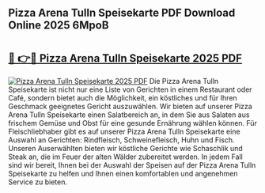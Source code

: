 ## Pizza Arena Tulln Speisekarte PDF Download Online 2025 6MpoB

# <h2><a href="http://gc7pmmy.nevu.top/?p=Pizza+Arena+Tulln+Speisekarte">🔗 👉🔴 Pizza Arena Tulln Speisekarte 2025 PDF</a></h2>

[![Pizza Arena Tulln Speisekarte 2025 PDF](https://i.imgur.com/dBaPXMq.png)](http://gc7pmmy.nevu.top/?p=Pizza+Arena+Tulln+Speisekarte)
Die Pizza Arena Tulln Speisekarte ist nicht nur eine Liste von Gerichten in einem Restaurant oder Café, sondern bietet auch die Möglichkeit, ein köstliches und für Ihren Geschmack geeignetes Gericht auszuwählen. Wir bieten auf unserer Pizza Arena Tulln Speisekarte einen Salatbereich an, in dem Sie aus Salaten aus frischem Gemüse und Obst für eine gesunde Ernährung wählen können. Für Fleischliebhaber gibt es auf unserer Pizza Arena Tulln Speisekarte eine Auswahl an Gerichten: Rindfleisch, Schweinefleisch, Huhn und Fisch. Unseren Auserwählten bieten wir köstliche Gerichte wie Schaschlik und Steak an, die im Feuer der alten Wälder zubereitet werden. In jedem Fall sind wir bereit, Ihnen bei der Auswahl der Speisen auf der Pizza Arena Tulln Speisekarte zu helfen und Ihnen einen komfortablen und angenehmen Service zu bieten.
